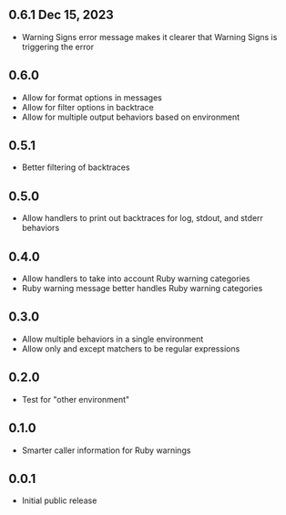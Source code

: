 ## 0.6.1 Dec 15, 2023

* Warning Signs error message makes it clearer that Warning Signs is 
  triggering the error

## 0.6.0

* Allow for format options in messages
* Allow for filter options in backtrace
* Allow for multiple output behaviors based on environment

## 0.5.1

* Better filtering of backtraces 

## 0.5.0

* Allow handlers to print out backtraces for log, stdout, and stderr behaviors

## 0.4.0

* Allow handlers to take into account Ruby warning categories
* Ruby warning message better handles Ruby warning categories

## 0.3.0

* Allow multiple behaviors in a single environment
* Allow only and except matchers to be regular expressions

## 0.2.0

* Test for "other environment"

## 0.1.0

* Smarter caller information for Ruby warnings

## 0.0.1

* Initial public release
